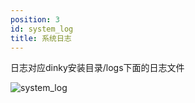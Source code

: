 ```yaml
---
position: 3
id: system_log
title: 系统日志
---
```


日志对应dinky安装目录/logs下面的日志文件

![system_log](http://www.aiwenmo.com/dinky/docs/test/system_log.png)
